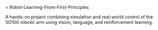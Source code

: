 = Robot-Learning-From-First-Principles

A hands-on project combining simulation and real-world control of the SO100 robotic arm using vision, language, and reinforcement learning.
